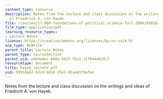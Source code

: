 ```yaml
---
content_type: resource
description: Notes from the lecture and class discussion on the writings and ideas
  of Friedrich A. von Hayek.
file: /courses/17-960-foundations-of-political-science-fall-2004/99918a82b2cdb81825e281ae81f0efee_hayek_lecnote.pdf
file_type: application/pdf
learning_resource_types:
- Lecture Notes
license: https://creativecommons.org/licenses/by-nc-sa/4.0/
ocw_type: OCWFile
parent_title: Lecture Notes
parent_type: CourseSection
parent_uid: e9bda4ec-888a-6d27-55a1-21f044d429c7
resourcetype: Document
title: hayek_lecnote.pdf
uid: 99918a82-b2cd-b818-25e2-81ae81f0efee
---
```

Notes from the lecture and class discussion on the writings and ideas of Friedrich A. von Hayek.